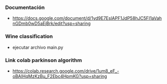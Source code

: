 ### Documentación ###

* https://docs.google.com/document/d/1yd9E7EslAPF1JdP58hJC5FI1aVahnGDmb0wD5aEjBrk/edit?usp=sharing

### Wine classification ###

* ejecutar archivo main.py

### Link colab parkinson algorithm ###

* https://colab.research.google.com/drive/1um8_eF_-oBAIHqMzKzBu_F2Ebc4HpmKG?usp=sharing